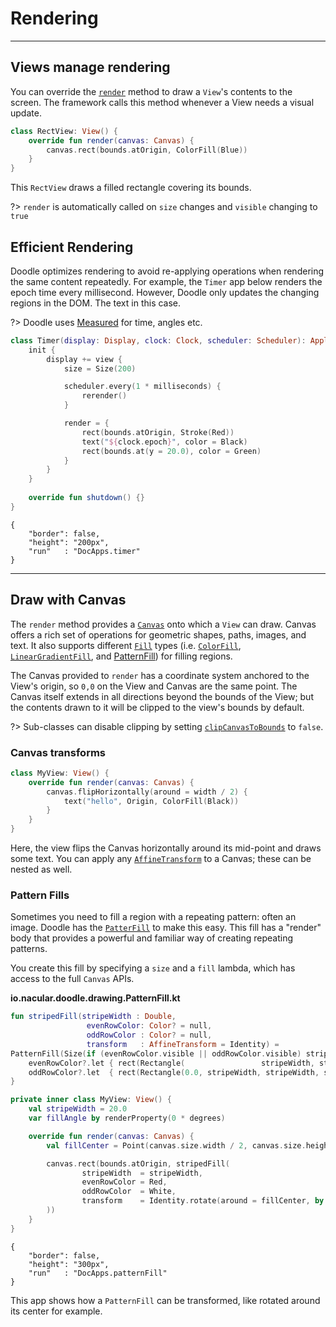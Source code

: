 # Rendering
-----------

## Views manage rendering

You can override the [`render`](https://github.com/nacular/doodle/blob/master/Core/src/commonMain/kotlin/io/nacular/doodle/core/View.kt#L484)
method to draw a `View`'s contents to the screen. The framework calls this method whenever a View needs a visual update.

```kotlin
class RectView: View() {
    override fun render(canvas: Canvas) {
        canvas.rect(bounds.atOrigin, ColorFill(Blue))
    }
}
```

This `RectView` draws a filled rectangle covering its bounds.

?> `render` is automatically called on `size` changes and `visible` changing to `true`

## Efficient Rendering

Doodle optimizes rendering to avoid re-applying operations when rendering the same content repeatedly. For example, the `Timer` app
below renders the epoch time every millisecond. However, Doodle only updates the changing regions in the DOM. The text in this case.

?> Doodle uses [Measured](https://nacular.github.io/measured/) for time, angles etc.

```kotlin
class Timer(display: Display, clock: Clock, scheduler: Scheduler): Application {
    init {
        display += view {
            size = Size(200)

            scheduler.every(1 * milliseconds) {
                rerender()
            }

            render = {
                rect(bounds.atOrigin, Stroke(Red))
                text("${clock.epoch}", color = Black)
                rect(bounds.at(y = 20.0), color = Green)
            }
        }
    }
    
    override fun shutdown() {}
}
```

```doodle
{
    "border": false,
    "height": "200px",
    "run"   : "DocApps.timer"
}
```
---
## Draw with Canvas

The `render` method provides a [`Canvas`](https://github.com/nacular/doodle/blob/master/Core/src/commonMain/kotlin/io/nacular/doodle/drawing/Canvas.kt#L24)
onto which a `View` can draw. Canvas offers a rich set of operations for geometric shapes, paths, images, and text. It
also supports different [`Fill`](https://github.com/nacular/doodle/blob/master/Core/src/commonMain/kotlin/io/nacular/doodle/drawing/Fill.kt#L3)
types (i.e. [`ColorFill`](https://github.com/nacular/doodle/blob/master/Core/src/commonMain/kotlin/io/nacular/doodle/drawing/ColorFill.kt#L5),
[`LinearGradientFill`](https://github.com/nacular/doodle/blob/master/Core/src/commonMain/kotlin/io/nacular/doodle/drawing/LinearGradientFill.kt#L6), and
[PatternFill](rendering.md?id=pattern-fills)) for filling regions.

The Canvas provided to `render` has a coordinate system anchored to the View's origin, so `0,0` on the View and Canvas are the same point.
The Canvas itself extends in all directions beyond the bounds of the View; but the contents drawn to it will be clipped to the view's
bounds by default.

?> Sub-classes can disable clipping by setting [`clipCanvasToBounds`](https://github.com/nacular/doodle/blob/master/Core/src/commonMain/kotlin/io/nacular/doodle/core/View.kt#L123)
to `false`.

### Canvas transforms

```kotlin
class MyView: View() {
    override fun render(canvas: Canvas) {
        canvas.flipHorizontally(around = width / 2) {
            text("hello", Origin, ColorFill(Black))
        }
    }
}
```

Here, the view flips the Canvas horizontally around its mid-point and draws some text. You can apply any [`AffineTransform`](https://github.com/nacular/doodle/blob/master/Core/src/commonMain/kotlin/io/nacular/doodle/drawing/AffineTransform.kt#L16)
to a Canvas; these can be nested as well.

### Pattern Fills

Sometimes you need to fill a region with a repeating pattern: often an image. Doodle has the [`PatterFill`](https://github.com/nacular/doodle/blob/master/Core/src/commonMain/kotlin/io/nacular/doodle/drawing/PatternFill.kt#L13) to make this easy.
This fill has a "render" body that provides a powerful and familiar way of creating repeating patterns.

You create this fill by specifying a `size` and a `fill` lambda, which has access to the full `Canvas` APIs.

**io.nacular.doodle.drawing.PatternFill.kt**

```kotlin
fun stripedFill(stripeWidth : Double,
                 evenRowColor: Color? = null,
                 oddRowColor : Color? = null,
                 transform   : AffineTransform = Identity) =
PatternFill(Size(if (evenRowColor.visible || oddRowColor.visible) stripeWidth else 0.0, 2 * stripeWidth), transform) {
    evenRowColor?.let { rect(Rectangle(                 stripeWidth, stripeWidth), ColorFill(it)) }
    oddRowColor?.let  { rect(Rectangle(0.0, stripeWidth, stripeWidth, stripeWidth), ColorFill(it)) }
}
```

```kotlin
private inner class MyView: View() {
    val stripeWidth = 20.0
    var fillAngle by renderProperty(0 * degrees)

    override fun render(canvas: Canvas) {
        val fillCenter = Point(canvas.size.width / 2, canvas.size.height / 2)

        canvas.rect(bounds.atOrigin, stripedFill(
                stripeWidth  = stripeWidth,
                evenRowColor = Red,
                oddRowColor  = White,
                transform    = Identity.rotate(around = fillCenter, by = fillAngle)
        ))
    }
}
```

```doodle
{
    "border": false,
    "height": "300px",
    "run"   : "DocApps.patternFill"
}
``` 

This app shows how a `PatternFill` can be transformed, like rotated around its center for example.